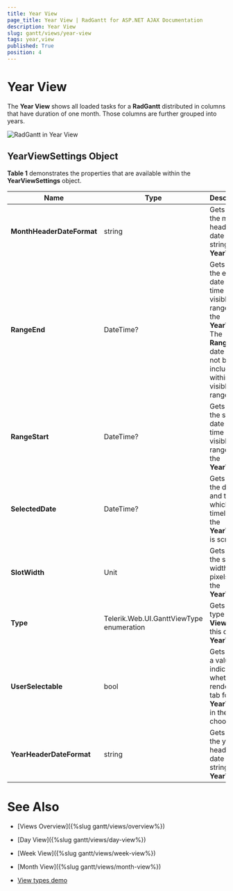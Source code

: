 ```yaml
---
title: Year View
page_title: Year View | RadGantt for ASP.NET AJAX Documentation
description: Year View
slug: gantt/views/year-view
tags: year,view
published: True
position: 4
---
```


# Year View


The **Year View** shows all loaded tasks for a **RadGantt** distributed in columns that have duration of one month. Those columns are further grouped into years.

![RadGantt in Year View](images/gantt-views-yearview.png)

## YearViewSettings Object

**Table 1** demonstrates the properties that are available within the **YearViewSettings** object.

| Name | Type | Description |
| ------ | ------ | ------ |
| **MonthHeaderDateFormat** |string|Gets or sets the month header date format string in **YearView**.|
| **RangeEnd** |DateTime?|Gets or sets the end date and time of the visible range on the **YearView**. The **RangeEnd** date will not be included within the visible range.|
| **RangeStart** |DateTime?|Gets or sets the start date and time of the visible range on the **YearView**.|
| **SelectedDate** |DateTime?|Gets or sets the date and time to which the timeline of the **YearView** is scrolled.|
| **SlotWidth** |Unit|Gets or sets the slot width in pixels for the **YearView**.|
| **Type** |Telerik.Web.UI.GanttViewType enumeration|Gets the type of the **View**. In this case a **YearView**.|
| **UserSelectable** |bool|Gets or sets a value indicating whether to render a tab for the **YearView** in the view chooser.|
| **YearHeaderDateFormat** |string|Gets or sets the year header date format string in **YearView**.|


# See Also

 * [Views Overview]({%slug gantt/views/overview%})
 
 * [Day View]({%slug gantt/views/day-view%})

 * [Week View]({%slug gantt/views/week-view%})

 * [Month View]({%slug gantt/views/month-view%})
 
 * [View types demo](https://demos.telerik.com/aspnet-ajax/gantt/examples/functionality/view-types/defaultcs.aspx)


